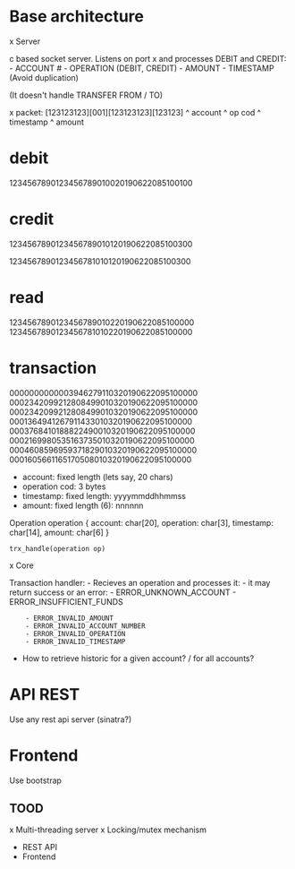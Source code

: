 # Base architecture

x Server

c based socket server. Listens on port x and processes DEBIT and CREDIT:
    - ACCOUNT #
    - OPERATION (DEBIT, CREDIT)
    - AMOUNT
    - TIMESTAMP (Avoid duplication)

(It doesn't handle TRANSFER FROM / TO)

x packet:
    [123123123][001][123123123][123123]
    ^ account  ^ op cod
                    ^ timestamp
                               ^ amount

# debit
1234567890123456789010020190622085100100

# credit
1234567890123456789010120190622085100300

1234567890123456781010120190622085100300

# read
1234567890123456789010220190622085100000
1234567890123456781010220190622085100000

# transaction
0000000000003946279110320190622095100000
0002342099212808499010320190622095100000
0002342099212808499010320190622095100000
0001364941267911433010320190622095100000
0003768410188822490010320190622095100000
0002169980535163735010320190622095100000
0004608596959371829010320190622095100000
0001605661165170508010320190622095100000

* account: fixed length (lets say, 20 chars)
* operation cod: 3 bytes
* timestamp: fixed length: yyyymmddhhmmss
* amount: fixed length (6): nnnnnn

Operation operation {
    account: char[20],
    operation: char[3],
    timestamp: char[14],
    amount: char[6]
}

`trx_handle(operation op)`

x Core

Transaction handler:
    - Recieves an operation and processes it:
    - it may return success or an error:
        - ERROR_UNKNOWN_ACCOUNT
        - ERROR_INSUFFICIENT_FUNDS

        - ERROR_INVALID_AMOUNT
        - ERROR_INVALID_ACCOUNT_NUMBER
        - ERROR_INVALID_OPERATION
        - ERROR_INVALID_TIMESTAMP


- How to retrieve historic for a given account? / for all accounts?

# API REST

Use any rest api server (sinatra?)

# Frontend

Use bootstrap

## TOOD

x Multi-threading server
x Locking/mutex mechanism

- REST API
- Frontend

